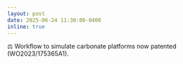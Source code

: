 ```yaml
---
layout: post
date: 2025-06-24 11:30:00-0400
inline: true
---
```


⚖️  Workflow to simulate carbonate platforms now patented (WO2023/175365A1).
